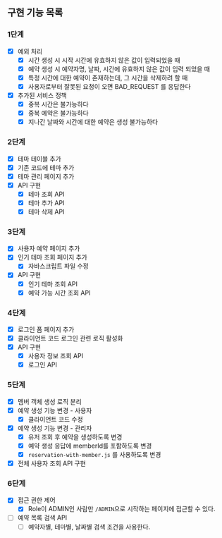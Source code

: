 ## 구현 기능 목록

### 1단계

- [x] 예외 처리
    - [x] 시간 생성 시 시작 시간에 유효하지 않은 값이 입력되었을 때
    - [x] 예약 생성 시 예약자명, 날짜, 시간에 유효하지 않은 값이 입력 되었을 때
    - [x] 특정 시간에 대한 예약이 존재하는데, 그 시간을 삭제하려 할 때
    - [x] 사용자로부터 잘못된 요청이 오면 BAD_REQUEST 를 응답한다
- [x] 추가된 서비스 정책
    - [x] 중복 시간은 불가능하다
    - [x] 중복 예약은 불가능하다
    - [x] 지나간 날짜와 시간에 대한 예약은 생성 불가능하다

### 2단계

- [x] 테마 테이블 추가
- [x] 기존 코드에 테마 추가
- [x] 테마 관리 페이지 추가
- [x] API 구현
    - [x] 테마 조회 API
    - [x] 테마 추가 API
    - [x] 테마 삭제 API

### 3단계

- [x] 사용자 예약 페이지 추가
- [x] 인기 테마 조회 페이지 추가
    - [x] 자바스크립트 파일 수정
- [x] API 구현
    - [x] 인기 테마 조회 API
    - [x] 예약 가능 시간 조회 API

### 4단계

- [x] 로그인 폼 페이지 추가
- [x] 클라이언트 코드 로그인 관련 로직 활성화
- [x] API 구현
    - [x] 사용자 정보 조회 API
    - [x] 로그인 API

### 5단계

- [x] 멤버 객체 생성 로직 분리
- [x] 예약 생성 기능 변경 - 사용자
    - [x] 클라이언트 코드 수정
- [x] 예약 생성 기능 변경 - 관리자
    - [x] 유저 조회 후 예약을 생성하도록 변경
    - [x] 예약 생성 응답에 memberId를 포함하도록 변경
    - [x] `reservation-with-member.js` 를 사용하도록 변경
- [x] 전체 사용자 조회 API 구현

### 6단계

- [x] 접근 권한 제어
    - [x] Role이 ADMIN인 사람만 `/ADMIN`으로 시작하는 페이지에 접근할 수 있다.
- [ ] 예약 목록 검색 API
    - [ ] 예약자별, 테마별, 날짜별 검색 조건을 사용한다.
